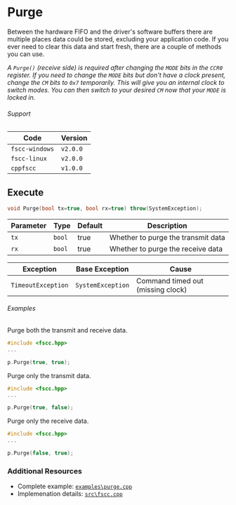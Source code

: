 # Purge
Between the hardware FIFO and the driver's software buffers there are multiple places data could 
be stored, excluding your application code. If you ever need to clear this data and start fresh, 
there are a couple of methods you can use.

_A `Purge()` (receive side)
is required after changing the `MODE` bits in the `CCR0` register. If you need to change
the `MODE` bits but don't have a clock present, change the `CM` bits to `0x7` temporarily. This will give 
you an internal clock to switch modes. You can then switch to your desired `CM` now that your `MODE` is 
locked in._

###### Support
| Code           | Version
| -------------- | --------
| `fscc-windows` | `v2.0.0` 
| `fscc-linux`   | `v2.0.0` 
| `cppfscc`      | `v1.0.0`


## Execute
```c++
void Purge(bool tx=true, bool rx=true) throw(SystemException);
```

| Parameter | Type   | Default | Description
| --------- | ------ | ------- | ----------------------------------
| `tx`      | `bool` | true    | Whether to purge the transmit data
| `rx`      | `bool` | true    | Whether to purge the receive data

| Exception          | Base Exception    | Cause
| ------------------ | ----------------- | ---------------------------------
| `TimeoutException` | `SystemException` | Command timed out (missing clock)

###### Examples
Purge both the transmit and receive data.
```c++
#include <fscc.hpp>
...

p.Purge(true, true);
```

Purge only the transmit data.
```c++
#include <fscc.hpp>
...

p.Purge(true, false);
```

Purge only the receive data.
```c++
#include <fscc.hpp>
...

p.Purge(false, true);
```


### Additional Resources
- Complete example: [`examples\purge.cpp`](https://github.com/commtech/cppfscc/blob/master/examples/purge.cpp)
- Implemenation details: [`src\fscc.cpp`](https://github.com/commtech/cppfscc/blob/master/src/fscc.cpp)
